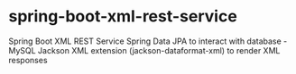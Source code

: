 # spring-boot-xml-rest-service
Spring Boot XML REST Service
Spring Data JPA to interact with database - MySQL
Jackson XML extension (jackson-dataformat-xml) to render XML responses
